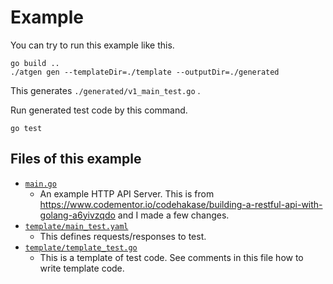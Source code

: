 # Example

You can try to run this example like this.

```
go build ..
./atgen gen --templateDir=./template --outputDir=./generated
```

This generates `./generated/v1_main_test.go` .

Run generated test code by this command.

```
go test
```


## Files of this example


- [`main.go`](main.go)
  - An example HTTP API Server. This is from https://www.codementor.io/codehakase/building-a-restful-api-with-golang-a6yivzqdo and I made a few changes.
- [`template/main_test.yaml`](template/main_test.yaml)
  - This defines requests/responses to test.
- [`template/template_test.go`](template/template_test.go)
  - This is a template of test code. See comments in this file how to write template code.
